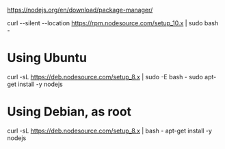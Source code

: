 https://nodejs.org/en/download/package-manager/

curl --silent --location https://rpm.nodesource.com/setup_10.x | sudo bash -

# Using Ubuntu
curl -sL https://deb.nodesource.com/setup_8.x | sudo -E bash -
sudo apt-get install -y nodejs

# Using Debian, as root
curl -sL https://deb.nodesource.com/setup_8.x | bash -
apt-get install -y nodejs

